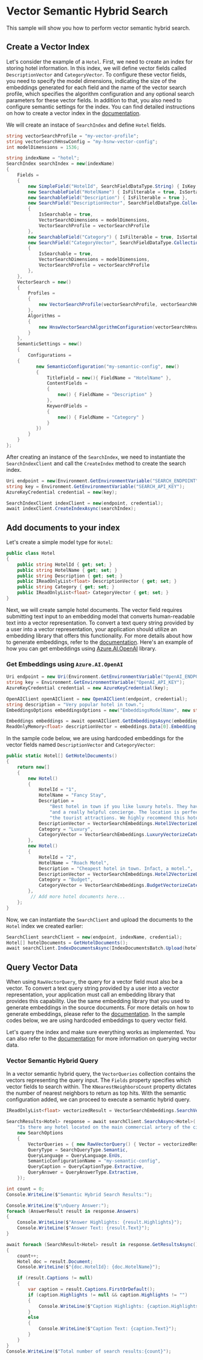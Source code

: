 # Vector Semantic Hybrid Search

This sample will show you how to perform vector semantic hybrid search.

## Create a Vector Index

Let's consider the example of a `Hotel`. First, we need to create an index for storing hotel information. In this index, we will define vector fields called `DescriptionVector` and `CategoryVector`. To configure these vector fields, you need to specify the model dimensions, indicating the size of the embeddings generated for each field and the name of the vector search profile, which specifies the algorithm configuration and any optional search parameters for these vector fields. In addition to that, you also need to configure semantic settings for the index. You can find detailed instructions on how to create a vector index in the [documentation](https://learn.microsoft.com/azure/search/vector-search-how-to-create-index).

We will create an instace of `SearchIndex` and define `Hotel` fields.

```C# Snippet:Azure_Search_Documents_Tests_Samples_Sample07_Vector_Semantic_Hybrid_Search_Index
string vectorSearchProfile = "my-vector-profile";
string vectorSearchHnswConfig = "my-hsnw-vector-config";
int modelDimensions = 1536;

string indexName = "hotel";
SearchIndex searchIndex = new(indexName)
{
    Fields =
    {
        new SimpleField("HotelId", SearchFieldDataType.String) { IsKey = true, IsFilterable = true, IsSortable = true, IsFacetable = true },
        new SearchableField("HotelName") { IsFilterable = true, IsSortable = true },
        new SearchableField("Description") { IsFilterable = true },
        new SearchField("DescriptionVector", SearchFieldDataType.Collection(SearchFieldDataType.Single))
        {
            IsSearchable = true,
            VectorSearchDimensions = modelDimensions,
            VectorSearchProfile = vectorSearchProfile
        },
        new SearchableField("Category") { IsFilterable = true, IsSortable = true, IsFacetable = true },
        new SearchField("CategoryVector", SearchFieldDataType.Collection(SearchFieldDataType.Single))
        {
            IsSearchable = true,
            VectorSearchDimensions = modelDimensions,
            VectorSearchProfile = vectorSearchProfile
        },
    },
    VectorSearch = new()
    {
        Profiles =
        {
            new VectorSearchProfile(vectorSearchProfile, vectorSearchHnswConfig)
        },
        Algorithms =
        {
            new HnswVectorSearchAlgorithmConfiguration(vectorSearchHnswConfig)
        }
    },
    SemanticSettings = new()
    {
        Configurations =
    {
           new SemanticConfiguration("my-semantic-config", new()
           {
               TitleField = new(){ FieldName = "HotelName" },
               ContentFields =
               {
                   new() { FieldName = "Description" }
               },
               KeywordFields =
               {
                   new() { FieldName = "Category" }
               }
           })
        }
    }
};
```

After creating an instance of the `SearchIndex`, we need to instantiate the `SearchIndexClient` and call the `CreateIndex` method to create the search index. 

```C# Snippet:Azure_Search_Documents_Tests_Samples_Sample07_Vector_Semantic_Hybrid_Search_Create_Index
Uri endpoint = new(Environment.GetEnvironmentVariable("SEARCH_ENDPOINT"));
string key = Environment.GetEnvironmentVariable("SEARCH_API_KEY");
AzureKeyCredential credential = new(key);

SearchIndexClient indexClient = new(endpoint, credential);
await indexClient.CreateIndexAsync(searchIndex);
```

## Add documents to your index

Let's create a simple model type for `Hotel`:

```C# Snippet:Azure_Search_Documents_Tests_Samples_Sample07_Vector_Search_Model
public class Hotel
{
    public string HotelId { get; set; }
    public string HotelName { get; set; }
    public string Description { get; set; }
    public IReadOnlyList<float> DescriptionVector { get; set; }
    public string Category { get; set; }
    public IReadOnlyList<float> CategoryVector { get; set; }
}
```

Next, we will create sample hotel documents. The vector field requires submitting text input to an embedding model that converts human-readable text into a vector representation. To convert a text query string provided by a user into a vector representation, your application should utilize an embedding library that offers this functionality. For more details about how to generate embeddings, refer to the [documentation](https://learn.microsoft.com/azure/search/vector-search-how-to-generate-embeddings). Here's an example of how you can get embeddings using [Azure.AI.OpenAI](https://github.com/Azure/azure-sdk-for-net/blob/main/sdk/openai/Azure.AI.OpenAI/README.md) library. 

### Get Embeddings using `Azure.AI.OpenAI`

```C# Snippet:Azure_Search_Tests_Samples_Readme_GetEmbeddings
Uri endpoint = new Uri(Environment.GetEnvironmentVariable("OpenAI_ENDPOINT"));
string key = Environment.GetEnvironmentVariable("OpenAI_API_KEY");
AzureKeyCredential credential = new AzureKeyCredential(key);

OpenAIClient openAIClient = new OpenAIClient(endpoint, credential);
string description = "Very popular hotel in town.";
EmbeddingsOptions embeddingsOptions = new("EmbeddingsModelName", new string[] { description });

Embeddings embeddings = await openAIClient.GetEmbeddingsAsync(embeddingsOptions);
ReadOnlyMemory<float> descriptionVector = embeddings.Data[0].Embedding;
```

In the sample code below, we are using hardcoded embeddings for the vector fields named `DescriptionVector` and `CategoryVector`:

```C# Snippet:Azure_Search_Documents_Tests_Samples_Sample07_Vector_Search_Hotel_Document
public static Hotel[] GetHotelDocuments()
{
    return new[]
    {
        new Hotel()
        {
            HotelId = "1",
            HotelName = "Fancy Stay",
            Description =
                "Best hotel in town if you like luxury hotels. They have an amazing infinity pool, a spa, " +
                "and a really helpful concierge. The location is perfect -- right downtown, close to all " +
                "the tourist attractions. We highly recommend this hotel.",
            DescriptionVector = VectorSearchEmbeddings.Hotel1VectorizeDescription,
            Category = "Luxury",
            CategoryVector = VectorSearchEmbeddings.LuxuryVectorizeCategory
        },
        new Hotel()
        {
            HotelId = "2",
            HotelName = "Roach Motel",
            Description = "Cheapest hotel in town. Infact, a motel.",
            DescriptionVector = VectorSearchEmbeddings.Hotel2VectorizeDescription,
            Category = "Budget",
            CategoryVector = VectorSearchEmbeddings.BudgetVectorizeCategory
        },
         // Add more hotel documents here...
    };
}
```

Now, we can instantiate the `SearchClient` and upload the documents to the `Hotel` index we created earlier:

```C# Snippet:Azure_Search_Documents_Tests_Samples_Sample07_Vector_Semantic_Hybrid_Search_Upload_Documents
SearchClient searchClient = new(endpoint, indexName, credential);
Hotel[] hotelDocuments = GetHotelDocuments();
await searchClient.IndexDocumentsAsync(IndexDocumentsBatch.Upload(hotelDocuments));
```

## Query Vector Data

When using `RawVectorQuery`, the query for a vector field must also be a vector. To convert a text query string provided by a user into a vector representation, your application must call an embedding library that provides this capability. Use the same embedding library that you used to generate embeddings in the source documents. For more details on how to generate embeddings, please refer to the [documentation](https://learn.microsoft.com/azure/search/vector-search-how-to-generate-embeddings). In the sample codes below, we are using hardcoded embeddings to query vector field.

Let's query the index and make sure everything works as implemented. You can also refer to the [documentation](https://learn.microsoft.com/azure/search/vector-search-how-to-query?tabs=portal-vector-query#query-syntax-for-hybrid-search) for more information on querying vector data.

### Vector Semantic Hybrid Query

In a vector semantic hybrid query, the `VectorQueries` collection contains the vectors representing the query input. The `Fields` property specifies which vector fields to search within. The `KNearestNeighborsCount` property dictates the number of nearest neighbors to return as top hits. With the semantic configuration added, we can proceed to execute a semantic hybrid query.

```C# Snippet:Azure_Search_Documents_Tests_Samples_Sample07_Vector_Semantic_Hybrid_Search
IReadOnlyList<float> vectorizedResult = VectorSearchEmbeddings.SearchVectorizeDescription; // "Top hotels in town"

SearchResults<Hotel> response = await searchClient.SearchAsync<Hotel>(
    "Is there any hotel located on the main commercial artery of the city in the heart of New York?",
    new SearchOptions
    {
        VectorQueries = { new RawVectorQuery() { Vector = vectorizedResult, KNearestNeighborsCount = 3, Fields = { "DescriptionVector" } } },
        QueryType = SearchQueryType.Semantic,
        QueryLanguage = QueryLanguage.EnUs,
        SemanticConfigurationName = "my-semantic-config",
        QueryCaption = QueryCaptionType.Extractive,
        QueryAnswer = QueryAnswerType.Extractive,
    });

int count = 0;
Console.WriteLine($"Semantic Hybrid Search Results:");

Console.WriteLine($"\nQuery Answer:");
foreach (AnswerResult result in response.Answers)
{
    Console.WriteLine($"Answer Highlights: {result.Highlights}");
    Console.WriteLine($"Answer Text: {result.Text}");
}

await foreach (SearchResult<Hotel> result in response.GetResultsAsync())
{
    count++;
    Hotel doc = result.Document;
    Console.WriteLine($"{doc.HotelId}: {doc.HotelName}");

    if (result.Captions != null)
    {
        var caption = result.Captions.FirstOrDefault();
        if (caption.Highlights != null && caption.Highlights != "")
        {
            Console.WriteLine($"Caption Highlights: {caption.Highlights}");
        }
        else
        {
            Console.WriteLine($"Caption Text: {caption.Text}");
        }
    }
}
Console.WriteLine($"Total number of search results:{count}");
```
